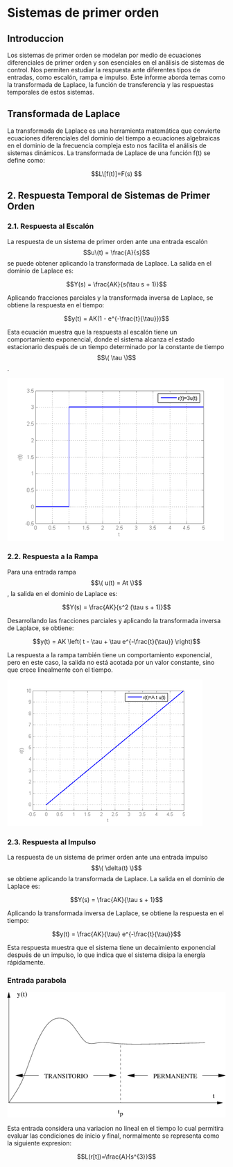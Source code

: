 # Sistemas de primer orden
## Introduccion
Los sistemas de primer orden se modelan por medio de ecuaciones diferenciales de primer orden y son esenciales en el análisis de sistemas de control. Nos permiten estudiar la respuesta ante diferentes tipos de entradas, como escalón, rampa e impulso. Este informe aborda temas como la transformada de Laplace, la función de transferencia y las respuestas temporales de estos sistemas.
## Transformada de Laplace
La transformada de Laplace es una herramienta matemática que convierte ecuaciones diferenciales del dominio del tiempo a ecuaciones algebraicas en el dominio de la frecuencia compleja esto nos facilita el análisis de sistemas dinámicos. La transformada de Laplace de una función f(t) se define como:

$$L\[f(t)]=F(s) $$

## 2. Respuesta Temporal de Sistemas de Primer Orden

### 2.1. Respuesta al Escalón

La respuesta de un sistema de primer orden ante una entrada escalón $$u\(t) = \frac{A}{s}$$ se puede obtener aplicando la transformada de Laplace. La salida en el dominio de Laplace es:

$$Y(s) = \frac{AK}{s(\tau s + 1)}$$


Aplicando fracciones parciales y la transformada inversa de Laplace, se obtiene la respuesta en el tiempo:

$$y(t) = AK(1 - e^{-\frac{t}{\tau}})$$

Esta ecuación muestra que la respuesta al escalón tiene un comportamiento exponencial, donde el sistema alcanza el estado estacionario después de un tiempo determinado por la constante de tiempo $$\( \tau \)$$.

![](500px-Escalon_mod.png)

### 2.2. Respuesta a la Rampa

Para una entrada rampa $$\( u(t) = At \)$$, la salida en el dominio de Laplace es:

$$Y(s) = \frac{AK}{s^2 (\tau s + 1)}$$

Desarrollando las fracciones parciales y aplicando la transformada inversa de Laplace, se obtiene:


$$y(t) = AK \left( t - \tau + \tau e^{-\frac{t}{\tau}} \right)$$


La respuesta a la rampa también tiene un comportamiento exponencial, pero en este caso, la salida no está acotada por un valor constante, sino que crece linealmente con el tiempo.

![](450px-Rampa_mod.png)

### 2.3. Respuesta al Impulso

La respuesta de un sistema de primer orden ante una entrada impulso $$\( \delta(t) \)$$ se obtiene aplicando la transformada de Laplace. La salida en el dominio de Laplace es:

$$Y(s) = \frac{AK}{\tau s + 1}$$

Aplicando la transformada inversa de Laplace, se obtiene la respuesta en el tiempo:

$$y(t) = \frac{AK}{\tau} e^{-\frac{t}{\tau}}$$

Esta respuesta muestra que el sistema tiene un decaimiento exponencial después de un impulso, lo que indica que el sistema disipa la energía rápidamente.

### Entrada parabola

![](capitulo60x.png)

Esta entrada  considera una variacion no lineal en el tiempo lo cual permitira evaluar las condiciones de inicio y final, normalmente se representa como la siguiente expresion:

$$L(r[t])=\frac{A}{s^{3}}$$

